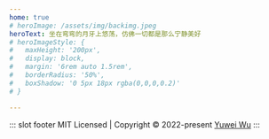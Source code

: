 ```yaml
---
home: true
# heroImage: /assets/img/backimg.jpeg
heroText: 坐在弯弯的月牙上悠荡，仿佛一切都是那么宁静美好
# heroImageStyle: {
#   maxHeight: '200px',
#   display: block,
#   margin: '6rem auto 1.5rem',
#   borderRadius: '50%',
#   boxShadow: '0 5px 18px rgba(0,0,0,0.2)'
# }

---
```

::: slot footer
MIT Licensed | Copyright © 2022-present [Yuwei Wu](https://github.com/GressWu)
:::



